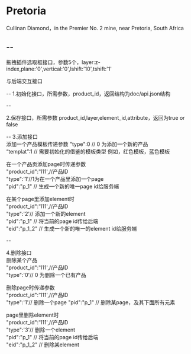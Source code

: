 # Pretoria
Cullinan Diamond，in the Premier No. 2 mine, near Pretoria, South Africa

--
--



拖拽插件选取框接口，参数5个，layer:z-index,plane:'0',vertical:'0',lshift:'10',tshift:'1'

与后端交互接口

--
1.初始化接口，所需参数，product_id，返回结构为doc/api.json结构  

--

2.保存接口，所需参数 product_id,layer,element_id,attribute，返回为true or false  

--
3.添加接口  
添加一个产品模板传递参数
"type":0 // 0 为添加一个新的产品  
“templat”:1 // 需要初始化的借鉴的模板类型  例如，红色模板，蓝色模板  

在一个产品页添加page时传递参数  
"product_id":'111',//产品ID  
"type":'1'//1为在一个产品里添加一个page  
"pid":"p_1" // 生成一个新的唯一page id给服务端  
  
在某个page里添加element时  
"product_id":'111',//产品ID  
"type":'2'// 添加一个新的element  
"pid":"p_1" // 将当前的page id传给后端  
"eid":"p_1_2" // 生成一个新的唯一的element id给服务端  

--

4.删除接口  
删除某个产品  
"product_id":'111',//产品ID   
"type":'0'// 0 为删除一个已有产品   

删除page时传递参数  
"product_id":'111',//产品ID  
"type":'1'// 删除一个page
"pid":"p_1" // 删除某page，及其下面所有元素  

page里删除element时  
"product_id":'111',//产品ID  
"type":'3'// 删除一个element  
"pid":"p_1" // 将当前的page id传给后端  
"eid":"p_1_2" // 删除某element


		